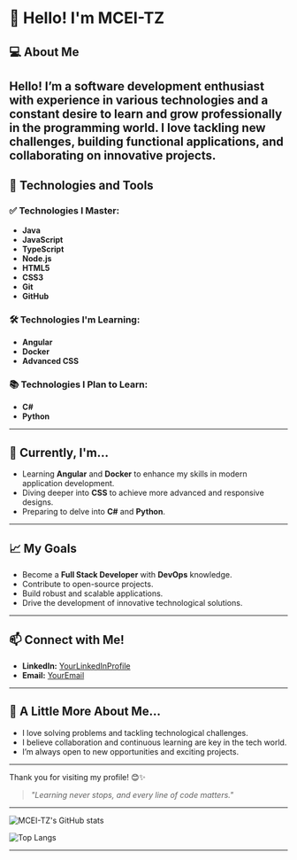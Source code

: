 <!--
**MCEI-TZ/MCEI-TZ** is a ✨ _special_ ✨ repository because its `README.md` (this file) appears on your GitHub profile.

Here are some ideas to get you started:

- 🔭 I’m currently working on ...
- 🌱 I’m currently learning ...
- 👯 I’m looking to collaborate on ...
- 🤔 I’m looking for help with ...
- 💬 Ask me about ...
- 📫 How to reach me: ...
- 😄 Pronouns: ...
- ⚡ Fun fact: ...
-->

# 👋 **Hello! I'm MCEI-TZ**

## 💻 **About Me**  
Hello! I’m a software development enthusiast with experience in various technologies and a constant desire to learn and grow professionally in the programming world. I love tackling new challenges, building functional applications, and collaborating on innovative projects.
---

## 🚀 **Technologies and Tools**  
### ✅ **Technologies I Master:**  
- **Java**  
- **JavaScript**  
- **TypeScript**  
- **Node.js**  
- **HTML5**  
- **CSS3** 
- **Git**  
- **GitHub**  

### 🛠️ **Technologies I'm Learning:**  
- **Angular**  
- **Docker**  
- **Advanced CSS**  

### 📚 **Technologies I Plan to Learn:**  
- **C#**  
- **Python**  

---

## 🌱 **Currently, I'm...**  
- Learning **Angular** and **Docker** to enhance my skills in modern application development.  
- Diving deeper into **CSS** to achieve more advanced and responsive designs.  
- Preparing to delve into **C#** and **Python**.  

---

## 📈 **My Goals**  
- Become a **Full Stack Developer** with **DevOps** knowledge.  
- Contribute to open-source projects.  
- Build robust and scalable applications.  
- Drive the development of innovative technological solutions.  

---

## 📫 **Connect with Me!**   
- **LinkedIn:** [YourLinkedInProfile](#)  
- **Email:** [YourEmail](#)  

---

## 🎯 **A Little More About Me...**  
- I love solving problems and tackling technological challenges.  
- I believe collaboration and continuous learning are key in the tech world.  
- I’m always open to new opportunities and exciting projects.  

---

Thank you for visiting my profile! 😊✨  

> *"Learning never stops, and every line of code matters."*

---
![MCEI-TZ's GitHub stats](https://github-readme-stats.vercel.app/api?username=MCEI-TZ&show_icons=true&theme=merko)    

![Top Langs](https://github-readme-stats.vercel.app/api/top-langs/?username=anuraghazra&layout=compact&show_icons=true&theme=merko)

---
